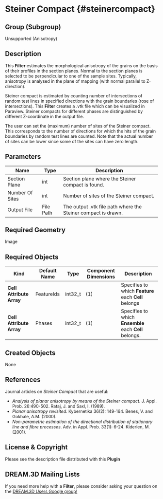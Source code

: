 Steiner Compact {#steinercompact}
======

## Group (Subgroup) ##
Unsupported (Anisotropy)

## Description ##
This **Filter** estimates the morphological anisotropy of the grains on the basis of their profiles in the section planes. Normal to the section planes is selected to be perpendicular to one of the sample sites. Typically, anisotropy is analysed in the plane of mapping (with normal parallel to Z-direction). 

Steiner compact is estimated by counting number of intersections of random test lines in specified directions with the grain boundaries (rose of intersections). This **Filter** creates a .vtk file which can be visualized in Paraview. Steiner compacts for different phases are distinguished by different Z-coordinate in the output file.

The user can set the (maximum) number of sites of the Steiner compact. This corresponds to the number of directions for which the hits of the grain boundaries by random test lines are counted. Note that the actual number of sites can be lower since some of the sites can have zero length.


## Parameters ##
| Name | Type | Description |
|------|------| ----------- |
| Section Plane | int | Section plane where the Steiner compact is found. |
| Number Of Sites | int | Number of sites of the Steiner compact. |
| Output File | File Path | The output .vtk file path where the Steiner compact is drawn. |

## Required Geometry ##
Image 

## Required Objects ##

| Kind | Default Name | Type | Component Dimensions | Description |
|------|--------------|------|----------------------|-------------|
| **Cell Attribute Array** | FeatureIds | int32_t | (1) | Specifies to which **Feature** each **Cell** belongs |
| **Cell Attribute Array** | Phases | int32_t | (1) | Specifies to which **Ensemble** each **Cell** belongs. |

## Created Objects ##
None

## References ##

Journal articles on _Steiner Compact_ that are useful:

+ _Analysis of planar anisotropy by means of the Steiner compact_. J. Appl. Prob. 26:490-502. Rataj, J. and Saxl, I. (1989).
+ _Planar anisotropy revisited_. Kybernetika 36(2): 149-164. Benes, V. and Gokhale, A.M. (2000). 
+ _Non-parametric estimation of the directional distribution of stationary line and fibre processes_. Adv. in Appl. Prob. 33(1): 6-24. Kiderlen, M. (2001).

## License & Copyright ##

Please see the description file distributed with this **Plugin**

## DREAM.3D Mailing Lists ##

If you need more help with a **Filter**, please consider asking your question on the [DREAM.3D Users Google group!](https://groups.google.com/forum/?hl=en#!forum/dream3d-users)


